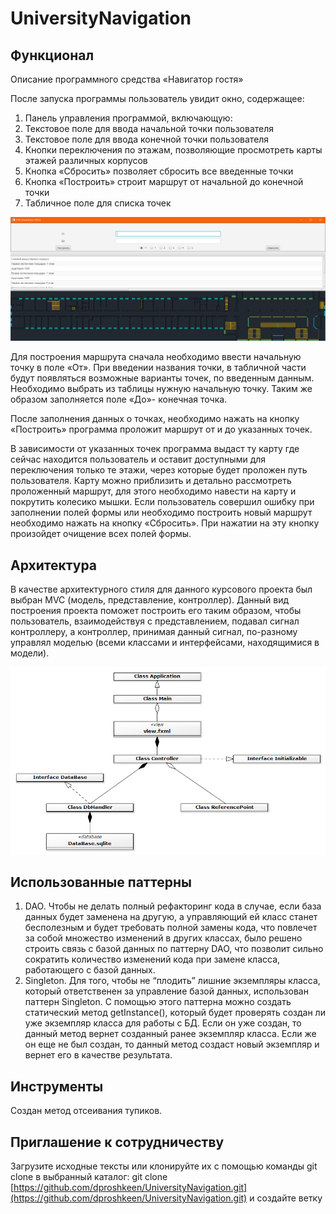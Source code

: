 # UniversityNavigation
 
## Функционал
Описание программного средства «Навигатор гостя»

После запуска программы пользователь увидит окно, содержащее:
1)	Панель управления программой, включающую:
2)	Текстовое поле для ввода начальной точки пользователя
3)	Текстовое поле для ввода конечной точки пользователя
4)	Кнопки переключения по этажам, позволяющие просмотреть карты этажей различных корпусов
5)	Кнопка «Сбросить» позволяет сбросить все введенные точки
6)	Кнопка «Построить» строит маршрут от начальной до конечной точки 
7)	Табличное поле для списка точек

![alt text](https://github.com/dproshkeen/UniversityNavigation/blob/b9e58e0e37dba8e76e54b35a2e004b5877a1a52c/screenshots/program%20interface.png "Интерфейс программы")

Для построения маршрута сначала необходимо ввести начальную точку в поле «От». При введении названия точки, в табличной части будут появляться возможные варианты точек, по введенным данным. Необходимо выбрать из таблицы нужную начальную точку. Таким же образом заполняется поле «До»- конечная точка.

После заполнения данных о точках, необходимо нажать на кнопку «Построить» программа проложит маршрут от и до указанных точек.

 В зависимости от указанных точек программа выдаст ту карту где сейчас находится пользователь и оставит доступными для переключения только те этажи, через которые будет проложен путь пользователя.
Карту можно приблизить и детально рассмотреть проложенный маршрут, для этого необходимо навести на карту и покрутить колесико мышки.
Если пользователь совершил ошибку при заполнении полей формы или необходимо построить новый маршрут необходимо нажать на кнопку «Сбросить». При нажатии на эту кнопку произойдет очищение всех полей формы.

## Архитектура
В качестве архитектурного стиля для данного курсового проекта был выбран MVC (модель, представление, контроллер). Данный вид построения проекта поможет построить его таким образом, чтобы пользователь, взаимодействуя с представлением, подавал сигнал контроллеру, а контроллер, принимая данный сигнал, по-разному управлял моделью (всеми классами и интерфейсами, находящимися в модели).

![alt text](https://github.com/dproshkeen/UniversityNavigation/blob/b9e58e0e37dba8e76e54b35a2e004b5877a1a52c/screenshots/Class%20Diagram.png "Диаграмма классов")

## Использованные паттерны
1) DAO.
   Чтобы не делать полный рефакторинг кода в случае, если база данных будет заменена на другую, а управляющий ей класс станет бесполезным и будет требовать полной замены кода, что повлечет за собой множество изменений в других классах, было решено строить связь с базой данных по паттерну DAO, что позволит сильно сократить количество изменений кода при замене класса, работающего с базой данных.
2) Singleton.
   Для того, чтобы не “плодить” лишние экземпляры класса, который ответственен за управление базой данных, использован паттерн Singleton. С помощью этого паттерна можно создать статический метод getInstance(), который будет проверять создан ли уже экземпляр класса для работы с БД. Если он уже создан, то данный метод вернет созданный ранее экземпляр класса. Если же он еще не был создан, то данный метод создаст новый экземпляр и вернет его в качестве результата.

## Инструменты
Cоздан метод отсеивания тупиков.
## Приглашение к сотрудничеству
Загрузите исходные тексты или клонируйте их с помощью команды git clone в выбранный каталог: git clone [https://github.com/dproshkeen/UniversityNavigation.git](https://github.com/dproshkeen/UniversityNavigation.git) и создайте ветку